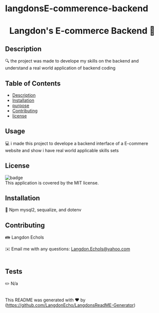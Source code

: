 # langdonsE-commerence-backend
<h1 align="center">Langdon's E-commerce Backend  👋</h1>

## Description
🔍 the project was made to develope my skills on the backend and understand a real world application of backend coding

## Table of Contents
- [Description](#description)
- [Installation](#installation)
- [purpose](#purpose)
- [Contributing](#contributing)
- [license](#license)

## Usage
💻 i made this project to develope a backend interface of a E-commere website and show i have real world applicable skills sets

## License
![badge](https://img.shields.io/badge/license-MIT-brightgreen)
<br />
This application is covered by the MIT license. 

## Installation
💾 Npm mysql2, sequalize, and dotenv  

## Contributing
👪 Langdon Echols

✉️ Email me with any questions: Langdon.Echols@yahoo.com<br /><br />

## Tests
✏️ N/a<br />
<br />


This README was generated with ❤️ by (https://github.com/LangdonEcho/LangdonsReadME-Generator)